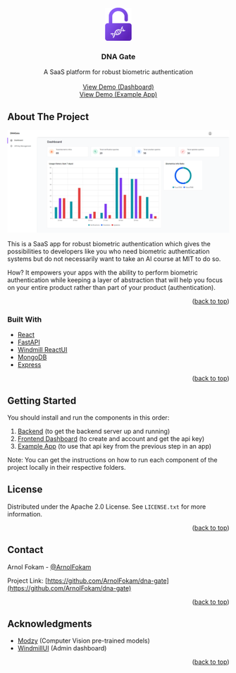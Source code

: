 <div id="top"></div>

<!-- PROJECT LOGO -->
<br />
<div align="center">
  <a href="https://github.com/ArnolFokam/dna-gate">
    <img src="images/app-icon.png" alt="Logo" width="60" height="75">
  </a>

<h3 align="center">DNA Gate</h3>

  <p align="center">
    A SaaS platform for robust biometric authentication
    <br />
    <br />
    <a href="https://dna-gate-dashboard.vercel.app">View Demo (Dashboard)</a>
    <br />
    <a href="https://dna-gate-example-app.herokuapp.com/">View Demo (Example App)</a>
    <br />
  </p>
</div>

## About The Project

<p align="center">
  <img src="https://github.com/ArnolFokam/dna-gate/blob/main/images/dashboard.png?raw=true" />
</p>

This is a SaaS app for robust biometric authentication which gives the possibilities to developers like you who need biometric authentication 
systems but do not necessarily want to take an AI course at MIT to do so. 

How? It empowers your apps with the ability to perform biometric
authentication while  keeping a layer of abstraction that will help you focus on your entire product rather than part of your product (authentication). 

<p align="right">(<a href="#top">back to top</a>)</p>

### Built With

* [React](https://reactjs.org/)
* [FastAPI](https://fastapi.tiangolo.com/)
* [Windmill ReactUI](https://windmillui.com/react-ui/)
* [MongoDB](mongodb.com)
* [Express](https://expressjs.com/)

<p align="right">(<a href="#top">back to top</a>)</p>


## Getting Started

You should install and run the components in this order:
1. [Backend](https://github.com/ArnolFokam/dna-gate-backend/tree/main) (to get the backend server up and running)
2. [Frontend Dashboard](https://github.com/ArnolFokam/dna-gate-example-app/tree/main) (to create and account and get the api key)
3. [Example App](https://github.com/ArnolFokam/dna-gate-frontend/tree/main) (to use that api key from the previous step in an app)

Note: You can get the instructions on how to run each component of the project locally in their respective folders.

## License

Distributed under the Apache 2.0 License. See `LICENSE.txt` for more information.

<p align="right">(<a href="#top">back to top</a>)</p>


## Contact

Arnol Fokam - [@ArnolFokam](https://twitter.com/arnolfokam)

Project Link: [https://github.com/ArnolFokam/dna-gate](https://github.com/ArnolFokam/dna-gate)

<p align="right">(<a href="#top">back to top</a>)</p>

## Acknowledgments

* [Modzy](https://www.modzy.com/) (Computer Vision pre-trained models)
* [WindmillUI](https://windmillui.com/dashboard-react) (Admin dashboard)

<p align="right">(<a href="#top">back to top</a>)</p>
